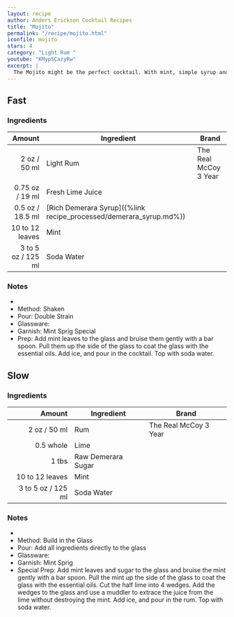 ```yaml
---
layout: recipe
author: Anders Erickson Cocktail Recipes
title: "Mojito"
permalink: "/recipe/mojito.html"
iconfile: mojito
stars: 4
category: "Light Rum "
youtube: "KMypSCazyRw"
excerpt: |
  The Mojito might be the perfect cocktail. With mint, simple syrup and white rum, the classic Mojito is easy to make and always refreshing.
---
```


<div class="subrecipe" markdown="1">

## Fast

### Ingredients

|          Amount | Ingredient                                               | Brand                 |
| --------------: | -------------------------------------------------------- | --------------------- |
|            2 oz / 50 ml | Light Rum                                                | The Real McCoy 3 Year |
|         0.75 oz / 19 ml | Fresh Lime Juice                                         |
|          0.5 oz / 18.5 ml | [Rich Demerara Syrup]({%link recipe_processed/demerara_syrup.md%}) |
| 10 to 12 leaves | Mint                                                     |
|       3 to 5 oz / 125 ml | Soda Water                                               |

### Notes

-
- Method: Shaken
- Pour: Double Strain
- Glassware:
- Garnish: Mint Sprig Special
- Prep: Add mint leaves to the glass and bruise them gently with a bar spoon. Pull them up the side of the glass to coat the glass with the essential oils. Add ice, and pour in the cocktail. Top with soda water.

</div>
<div class="subrecipe" markdown="1">

## Slow

### Ingredients

|          Amount | Ingredient         | Brand                 |
| --------------: | ------------------ | --------------------- |
|            2 oz / 50 ml | Rum                | The Real McCoy 3 Year |
|       0.5 whole | Lime               |
|           1 tbs | Raw Demerara Sugar |
| 10 to 12 leaves | Mint               |
|       3 to 5 oz / 125 ml | Soda Water         |

### Notes

-
- Method: Build in the Glass
- Pour: Add all ingredients directly to the glass
- Glassware:
- Garnish: Mint Sprig
- Special Prep: Add mint leaves and sugar to the glass and bruise the mint gently with a bar spoon. Pull the mint up the side of the glass to coat the glass with the essential oils. Cut the half lime into 4 wedges. Add the wedges to the glass and use a muddler to extrace the juice from the lime without destroying the mint. Add ice, and pour in the rum. Top with soda water.

</div>
